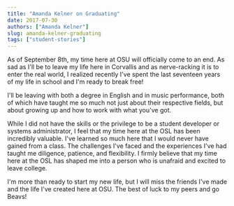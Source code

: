 ```yaml
---
title: "Amanda Kelner on Graduating"
date: 2017-07-30
authors: ["Amanda Kelner"]
slug: amanda-kelner-graduating
tags: ["student-stories"]
---
```


As of September 8th, my time here at OSU will officially come to an end. As sad as I'll be to leave my life here in
Corvallis and as nerve-racking it is to enter the real world, I realized recently I've spent the last seventeen years of
my life in school and I'm ready to break free!

I'll be leaving with both a degree in English and in music performance, both of which have taught me so much not just
about their respective fields, but about growing up and how to work with what you've got.

While I did not have the skills or the privilege to be a student developer or systems administrator, I feel that my time
here at the OSL has been incredibly valuable. I've learned so much here that I would never have gained from a class. The
challenges I've faced and the experiences I've had taught me diligence, patience, and flexibility. I firmly believe that
my time here at the OSL has shaped me into a person who is unafraid and excited to leave college.

I'm more than ready to start my new life, but I will miss the friends I've made and the life I've created here at OSU.
The best of luck to my peers and go Beavs!

